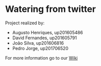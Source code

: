 # Watering from twitter

Project realized by:
* Augusto Henriques, up201605486
* David Fernandes, up201605791
* João Silva, up201606816
* Pedro Jorge, up201706520

For more information go to our [Wiki](https://github.com/XxArcaiCxX/watering-from-twitter/wiki)
